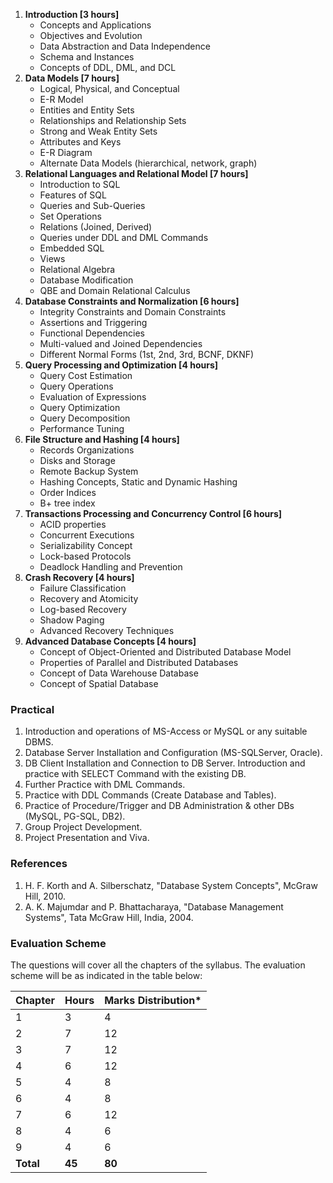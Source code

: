 1. **Introduction [3 hours]**
    * Concepts and Applications
    * Objectives and Evolution
    * Data Abstraction and Data Independence
    * Schema and Instances
    * Concepts of DDL, DML, and DCL
2. **Data Models [7 hours]**
    * Logical, Physical, and Conceptual
    * E-R Model
    * Entities and Entity Sets
    * Relationships and Relationship Sets
    * Strong and Weak Entity Sets
    * Attributes and Keys
    * E-R Diagram
    * Alternate Data Models (hierarchical, network, graph)
3. **Relational Languages and Relational Model [7 hours]**
    * Introduction to SQL
    * Features of SQL
    * Queries and Sub-Queries
    * Set Operations
    * Relations (Joined, Derived)
    * Queries under DDL and DML Commands
    * Embedded SQL
    * Views
    * Relational Algebra
    * Database Modification
    * QBE and Domain Relational Calculus
4. **Database Constraints and Normalization [6 hours]**
    * Integrity Constraints and Domain Constraints
    * Assertions and Triggering
    * Functional Dependencies
    * Multi-valued and Joined Dependencies
    * Different Normal Forms (1st, 2nd, 3rd, BCNF, DKNF)
5. **Query Processing and Optimization [4 hours]**
    * Query Cost Estimation
    * Query Operations
    * Evaluation of Expressions
    * Query Optimization
    * Query Decomposition
    * Performance Tuning
6. **File Structure and Hashing [4 hours]**
    * Records Organizations
    * Disks and Storage
    * Remote Backup System
    * Hashing Concepts, Static and Dynamic Hashing
    * Order Indices
    * B+ tree index
7. **Transactions Processing and Concurrency Control [6 hours]**
    * ACID properties
    * Concurrent Executions
    * Serializability Concept
    * Lock-based Protocols
    * Deadlock Handling and Prevention
8. **Crash Recovery [4 hours]**
    * Failure Classification
    * Recovery and Atomicity
    * Log-based Recovery
    * Shadow Paging
    * Advanced Recovery Techniques
9. **Advanced Database Concepts [4 hours]**
    * Concept of Object-Oriented and Distributed Database Model
    * Properties of Parallel and Distributed Databases
    * Concept of Data Warehouse Database
    * Concept of Spatial Database

### Practical

1. Introduction and operations of MS-Access or MySQL or any suitable DBMS.
2. Database Server Installation and Configuration (MS-SQLServer, Oracle).
3. DB Client Installation and Connection to DB Server. Introduction and practice with SELECT Command with the existing DB.
4. Further Practice with DML Commands.
5. Practice with DDL Commands (Create Database and Tables).
6. Practice of Procedure/Trigger and DB Administration & other DBs (MySQL, PG-SQL, DB2).
7. Group Project Development.
8. Project Presentation and Viva.

### References

1. H. F. Korth and A. Silberschatz, "Database System Concepts", McGraw Hill, 2010.
2. A. K. Majumdar and P. Bhattacharaya, "Database Management Systems", Tata McGraw Hill, India, 2004.

### Evaluation Scheme

The questions will cover all the chapters of the syllabus. The evaluation scheme will be as indicated in the table below:

| Chapter   | Hours  | Marks Distribution* |
| --------- | ------ | ------------------- |
| 1         | 3      | 4                   |
| 2         | 7      | 12                  |
| 3         | 7      | 12                  |
| 4         | 6      | 12                  |
| 5         | 4      | 8                   |
| 6         | 4      | 8                   |
| 7         | 6      | 12                  |
| 8         | 4      | 6                   |
| 9         | 4      | 6                   |
| **Total** | **45** | **80**              |

